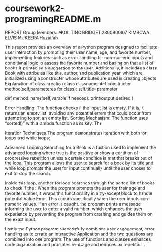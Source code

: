 # coursework2-programingREADME.m
REPORT
Group Members: 
AKOL TINO BRIDGET 2300900107
KIMBOWA ELVIS
MUKEERA Huzaifah	

This report provides an overview of a Python program designed to facilitate user interaction by prompting their user name, age, and favorite number, implementing features such as error handling for non-numeric inputs and conditional logic to assess the favorite number and basing on that a list of books is printed as a suggestion to the user.
 Additionally, it includes a class Book  with attributes like title, author, and publication year, which are initialized using a constructer whose attributes are used in creating objects
Explanation of class creation
 class classname:
def constructer method(self,parameteres for class):
       self.title=parameter

  def method_name(self,varable if needed):
      print(output desired )

Error Handling:
The function checks if the input list is empty. If it is, it returns an empty list, avoiding any
potential errors that could occur from attempting to sort an empty list.
Sorting Mechanism: The function uses “sorted()” with a lambda function as its key. The

Iteration Techniques
The program demonstrates iteration with both for loops and while loops:

Advanced Looping
Searching for a Book is a fuction used to implement the advanced looping where true is the positive or show a contition of progressive repetition unless a certain condition is met that breaks out of the loop.
This program allows the user to search for a book by its title and while loop prompts the user for input continually until the user choses to exit  to stop the search.

Inside this loop, another for loop searches through the sorted list of books to check if the
:
When the program prompts the user for their age and favorite number, it wraps this
functionality in a try-except block to handle potential Value Error. This occurs specifically when the user inputs non-numeric values. If an error is caught, the program prints a message informing the user to enter a valid number, which enhances the user experience by preventing the program from crashing and guides them on the exact input.

Lastly  the Python program successfully combines user engagement, error handling as to create an interactive
Application and the two  questions are combined into one program. The use of functions and classes enhances code organization and promotes re-usage and reduces on repetition
.
